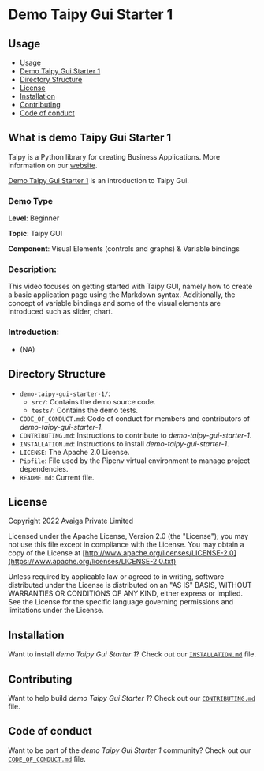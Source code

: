 # Demo Taipy Gui Starter 1

## Usage
- [Usage](#usage)
- [Demo Taipy Gui Starter 1](#what-is-demo-taipy-gui-starter-1)
- [Directory Structure](#directory-structure)
- [License](#license)
- [Installation](#installation)
- [Contributing](#contributing)
- [Code of conduct](#code-of-conduct)

## What is demo Taipy Gui Starter 1

Taipy is a Python library for creating Business Applications. More information on our
[website](https://www.taipy.io).

[Demo Taipy Gui Starter 1](https://github.com/Avaiga/demo-taipy-gui-starter-1) is an introduction to Taipy Gui.

### Demo Type
**Level**: Beginner

**Topic**: Taipy GUI

**Component**: Visual Elements (controls and graphs) & Variable bindings 

### Description:

This video focuses on getting started with Taipy GUI, namely how to create a basic application page using the Markdown syntax. Additionally, the concept of variable bindings and some of the visual elements are introduced such as slider, chart. 

### Introduction: 
- (NA)


## Directory Structure

- `demo-taipy-gui-starter-1/`:
    - `src/`: Contains the demo source code.
    - `tests/`: Contains the demo tests.
- `CODE_OF_CONDUCT.md`: Code of conduct for members and contributors of _demo-taipy-gui-starter-1_.
- `CONTRIBUTING.md`: Instructions to contribute to _demo-taipy-gui-starter-1_.
- `INSTALLATION.md`: Instructions to install _demo-taipy-gui-starter-1_.
- `LICENSE`: The Apache 2.0 License.
- `Pipfile`: File used by the Pipenv virtual environment to manage project dependencies.
- `README.md`: Current file.

## License
Copyright 2022 Avaiga Private Limited

Licensed under the Apache License, Version 2.0 (the "License"); you may not use this file except in compliance with
the License. You may obtain a copy of the License at
[http://www.apache.org/licenses/LICENSE-2.0](https://www.apache.org/licenses/LICENSE-2.0.txt)

Unless required by applicable law or agreed to in writing, software distributed under the License is distributed on
an "AS IS" BASIS, WITHOUT WARRANTIES OR CONDITIONS OF ANY KIND, either express or implied. See the License for the
specific language governing permissions and limitations under the License.

## Installation

Want to install _demo Taipy Gui Starter 1_? Check out our [`INSTALLATION.md`](INSTALLATION.md) file.

## Contributing

Want to help build _demo Taipy Gui Starter 1_? Check out our [`CONTRIBUTING.md`](CONTRIBUTING.md) file.

## Code of conduct

Want to be part of the _demo Taipy Gui Starter 1_ community? Check out our [`CODE_OF_CONDUCT.md`](CODE_OF_CONDUCT.md) file.
